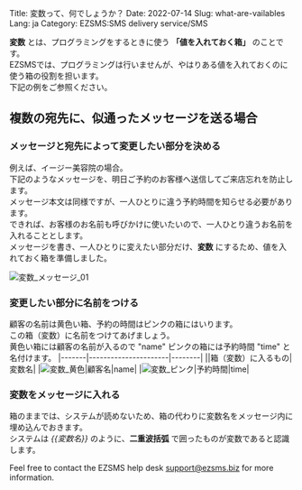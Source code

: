 Title: 変数って、何でしょうか？
Date: 2022-07-14
Slug: what-are-vailables
Lang: ja
Category: EZSMS:SMS delivery service/SMS

**変数** とは、プログラミングをするときに使う **「値を入れておく箱」** のことです。<br>
EZSMSでは、プログラミングは行いませんが、やはりある値を入れておくのに使う箱の役割を担います。<br>
下記の例をご参照ください。

## 複数の宛先に、似通ったメッセージを送る場合
### メッセージと宛先によって変更したい部分を決める
例えば、イージー美容院の場合。<br>
下記のようなメッセージを、明日ご予約のお客様へ送信してご来店忘れを防止します。<br>
メッセージ本文は同様ですが、一人ひとりに違う予約時間を知らせる必要があります。<br>
できれば、お客様のお名前も呼びかけに使いたいので、一人ひとり違うお名前を入れることとします。<br>
メッセージを書き、一人ひとりに変えたい部分だけ、**変数** にするため、値を入れておく箱を準備しました。

![変数_メッセージ_01](/images/variable_message_ja01.png)

### 変更したい部分に名前をつける
顧客の名前は黄色い箱、予約の時間はピンクの箱にはいります。<br>
この箱（変数）に名前をつけてあげましょう。<br>
黄色い箱には顧客の名前が入るので "name" ピンクの箱には予約時間 "time" と　名付けます。
|-------|----------------------|--------|
||箱（変数）に入るもの|変数名|
|![変数_黄色](/images/variable_box_yellow.png)|顧客名|name|
|![変数_ピンク](/images/variable_box_pink.png)|予約時間|time|

### 変数をメッセージに入れる
箱のままでは、システムが読めないため、箱の代わりに変数名をメッセージ内に埋め込んでおきます。<br>
システムは _{{変数名}}_ のように、**二重波括弧** で囲ったものが変数であると認識します。<br>



Feel free to contact the EZSMS help desk support@ezsms.biz for more information.
